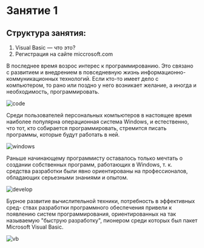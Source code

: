 # Занятие 1
## Структура занятия:
1) Visual Basic — что это?
2) Регистрация на сайте miccrosoft.com

В последнее время возрос интерес к программированию. Это связано с развитием
и внедрением в повседневную жизнь информационно-коммуникационных
технологий. Если кто-то имеет дело с компьютером, то рано или поздно
у него возникает желание, а иногда и необходимость, программировать.

![code](https://thumbor.forbes.com/thumbor/960x0/https%3A%2F%2Fspecials-images.forbesimg.com%2Fdam%2Fimageserve%2F1106530967%2F960x0.jpg%3Ffit%3Dscale)

Среди пользователей персональных компьютеров в настоящее время наиболее
популярна операционная система Windows, и естественно, что тот, кто
собирается программировать, стремится писать программы, которые будут
работать в ней.

![windows](https://akket.com/wp-content/uploads/2018/08/Windows-10-Update.jpg)

Раньше начинающему программисту оставалось только мечтать о создании
собственных программ, работающих в Windows, т. к. средства разработки
были явно ориентированы на профессионалов, обладающих серьезными знаниями и опытом.

![develop](https://streaminfotech.com/wp-content/uploads/2018/01/IMG_04012018_1709071_0.png)

Бурное развитие вычислительной техники, потребность в эффективных сред-
ствах разработки программного обеспечения привели к появлению систем
программирования, ориентированных на так называемую "быструю разработку",
пионером среди которых был пакет Microsoft Visual Basic.

![vb](https://fiverr-res.cloudinary.com/images/t_main1,q_auto,f_auto/gigs/102824707/original/44e26dba75311cc16e35247edde74cdef6fe5d30/help-you-learn-the-visual-basic-language.png)

